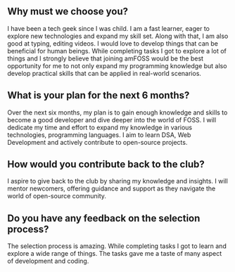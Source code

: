 ## Why must we choose you?

I have been a tech geek since I was child. I am a fast learner, eager to explore new technologies and expand my skill set. Along with that, I am also good at typing, editing videos. I would love to develop things that can be beneficial for human beings. While completing tasks I got to explore a lot of things and I strongly believe that joining amFOSS would be the best opportunity for me to not only expand my programming knowledge but also develop practical skills that can be applied in real-world scenarios.

## What is your plan for the next 6 months?

Over the next six months, my plan is to gain enough knowledge and skills to become a good developer and dive deeper into the world of FOSS. I will dedicate my time and effort to expand my knowledge in various technologies, programming languages. I aim to learn DSA, Web Development and actively contribute to open-source projects.

## How would you contribute back to the club?

I aspire to give back to the club by sharing my knowledge and insights. I will mentor newcomers, offering guidance and support as they navigate the world of open-source community.

## Do you have any feedback on the selection process?

The selection process is amazing. While completing tasks I got to learn and explore a wide range of things. The tasks gave me a taste of many aspect of development and coding.
